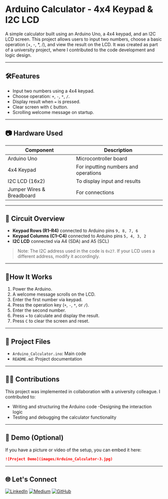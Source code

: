 # Arduino Calculator - 4x4 Keypad & I2C LCD

A simple calculator built using an Arduino Uno, a 4x4 keypad, and an I2C LCD screen. This project allows users to input two numbers, choose a basic operation (+, -, *, /), and view the result on the LCD.
It was created as part of a university project, where I contributed to the code development and logic design.

---

## 🛠Features

- Input two numbers using a 4x4 keypad.
- Choose operation: `+`, `-`, `*`, `/`.
- Display result when `=` is pressed.
- Clear screen with `C` button.
- Scrolling welcome message on startup.

---

## 📷 Hardware Used

| Component | Description |
|---------------------------------------|----------------------------------------------------|
| Arduino Uno | Microcontroller board |
| 4x4 Keypad | For inputting numbers and operations |
| I2C LCD (16x2) | To display input and results |
| Jumper Wires & Breadboard | For connections |

---

## 📌 Circuit Overview

- **Keypad Rows (R1–R4)** connected to Arduino pins `9, 8, 7, 6`
- **Keypad Columns (C1–C4)** connected to Arduino pins `5, 4, 3, 2`
- **I2C LCD** ​​connected via A4 (SDA) and A5 (SCL)

> Note: The I2C address used in the code is `0x27`. If your LCD uses a different address, modify it accordingly.

---

## 🚀How It Works

1. Power the Arduino.
2. A welcome message scrolls on the LCD.
3. Enter the first number via keypad.
4. Press the operation key (`+`, `-`, `*`, or `/`).
5. Enter the second number.
6. Press `=` to calculate and display the result.
7. Press `C` to clear the screen and reset.

---

## 📂 Project Files

- `Arduino_Calculator.ino`: Main code
- `README.md`: Project documentation

---

## 🙋‍♂️ Contributions

This project was implemented in collaboration with a university colleague.
I contributed to:
- Writing and structuring the Arduino code
-Designing the interaction logic
- Testing and debugging the calculator functionality

---

## 📸 Demo (Optional)

If you have a picture or video of the setup, you can embed it here:

```markdown
![Project Demo](images/Arduino_Calculator-3.jpg)

```
---
## 🌐 Let's Connect

[![LinkedIn](https://img.shields.io/badge/Followers-4000-blue?style=for-the-badge&logo=linkedin&logoColor=white)](https://www.linkedin.com/in/abdelwahab-ahmed-shandy/)
[![Medium](https://img.shields.io/badge/Followers-25-brightgreen?style=for-the-badge&logo=medium&logoColor=white)](https://medium.com/@abdelwahabshandy)
[![GitHub](https://img.shields.io/badge/GitHub-333333?style=for-the-badge&logo=github&logoColor=white)](https://github.com/abdelwahab-shandy)

